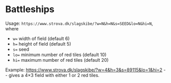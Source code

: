 Battleships
===========

Usage: `https://www.strova.dk/slagskibe/?w=N&h=N&s=SEED&lo=N&hi=N`, where

* `w=` width of field (default 6)
* `h=` height of field (default 5)
* `s=` seed
* `lo=` minimum number of red tiles (default 10)
* `hi=` maximum number of red tiles (default 20)

Example: https://www.strova.dk/slagskibe/?w=4&h=3&s=89115&lo=1&hi=2
-- gives a 4×3 field with either 1 or 2 red tiles.
